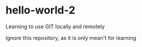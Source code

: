 # hello-world-2
Learning to use GIT locally and remotely

Ignore this repository, as it is only mean't for learning
